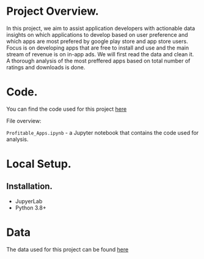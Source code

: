 # Project Overview.
In this project, we aim to assist application developers with actionable data insights on which applications to develop based on user preference and which apps are most prefered by google play store and app store users. Focus is on developing apps that are free to install and use and the main stream of revenue is on in-app ads. We will first read the data and clean it. A thorough analysis of the most preffered apps based on total number of ratings and downloads is done.

# Code.
You can find the code used for this project [here](https://github.com/Tula1/Data-Science-Projects./blob/main/Profitable_Apps.ipynb)

File overview:

`Profitable_Apps.ipynb` - a Jupyter notebook that contains the code used for analysis.

# Local Setup.
## Installation.

* JupyerLab
* Python 3.8+

# Data
The data used for this project can be found [here](https://www.kaggle.com/datasets/lava18/google-play-store-apps)
